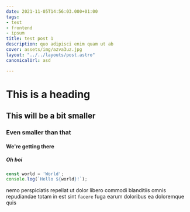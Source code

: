 ```yaml
---
date: 2021-11-05T14:56:03.000+01:00
tags:
- test
- frontend
- ipsum
title: test post 1
description: quo adipisci enim quam ut ab
cover: assets/img/azva3uz.jpg
layout: "../../layouts/post.astro"
canonicalUrl: asd

---
```

# This is a heading

## This will be a bit smaller

### Even smaller than that

#### We're getting there

##### Oh boi

```typescript
const world = 'World';
console.log(`Hello ${world}!`);
```

nemo perspiciatis repellat ut dolor libero commodi blanditiis omnis
repudiandae totam in est sint `facere` fuga
earum doloribus ea doloremque quis
